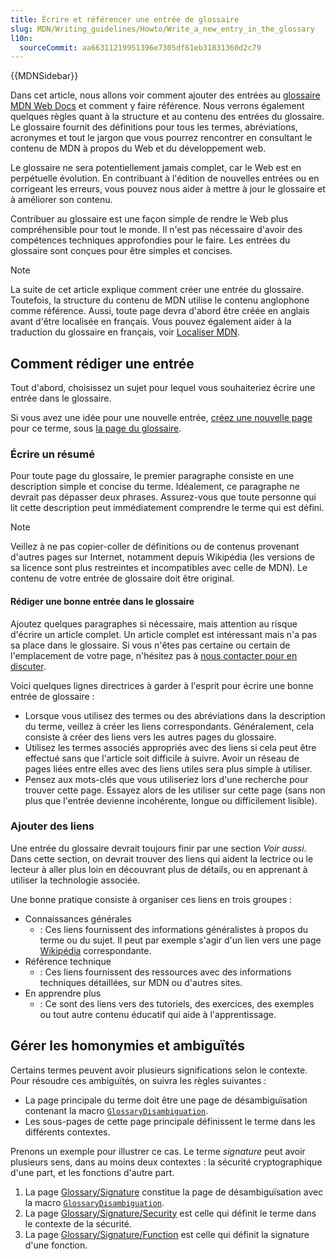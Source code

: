 ```yaml
---
title: Écrire et référencer une entrée de glossaire
slug: MDN/Writing_guidelines/Howto/Write_a_new_entry_in_the_glossary
l10n:
  sourceCommit: aa66311219951396e7305df61eb31831360d2c79
---
```


{{MDNSidebar}}

Dans cet article, nous allons voir comment ajouter des entrées au [glossaire MDN Web Docs](/fr/docs/Glossary) et comment y faire référence. Nous verrons également quelques règles quant à la structure et au contenu des entrées du glossaire. Le glossaire fournit des définitions pour tous les termes, abréviations, acronymes et tout le jargon que vous pourrez rencontrer en consultant le contenu de MDN à propos du Web et du développement web.

Le glossaire ne sera potentiellement jamais complet, car le Web est en perpétuelle évolution. En contribuant à l'édition de nouvelles entrées ou en corrigeant les erreurs, vous pouvez nous aider à mettre à jour le glossaire et à améliorer son contenu.

Contribuer au glossaire est une façon simple de rendre le Web plus compréhensible pour tout le monde. Il n'est pas nécessaire d'avoir des compétences techniques approfondies pour le faire. Les entrées du glossaire sont conçues pour être simples et concises.

> [!NOTE]
> La suite de cet article explique comment créer une entrée du glossaire. Toutefois, la structure du contenu de MDN utilise le contenu anglophone comme référence. Aussi, toute page devra d'abord être créée en anglais avant d'être localisée en français. Vous pouvez également aider à la traduction du glossaire en français, voir [Localiser MDN](/fr/docs/MDN/Community/Contributing/Translated_content).

## Comment rédiger une entrée

Tout d'abord, choisissez un sujet pour lequel vous souhaiteriez écrire une entrée dans le glossaire.

Si vous avez une idée pour une nouvelle entrée, [créez une nouvelle page](https://github.com/mdn/content#adding-a-new-document) pour ce terme, sous [la page du glossaire](https://github.com/mdn/content/tree/main/files/en-us/glossary).

### Écrire un résumé

Pour toute page du glossaire, le premier paragraphe consiste en une description simple et concise du terme. Idéalement, ce paragraphe ne devrait pas dépasser deux phrases. Assurez-vous que toute personne qui lit cette description peut immédiatement comprendre le terme qui est défini.

> [!NOTE]
> Veillez à ne pas copier-coller de définitions ou de contenus provenant d'autres pages sur Internet, notamment depuis Wikipédia (les versions de sa licence sont plus restreintes et incompatibles avec celle de MDN). Le contenu de votre entrée de glossaire doit être original.

#### Rédiger une bonne entrée dans le glossaire

Ajoutez quelques paragraphes si nécessaire, mais attention au risque d'écrire un article complet. Un article complet est intéressant mais n'a pas sa place dans le glossaire. Si vous n'êtes pas certaine ou certain de l'emplacement de votre page, n'hésitez pas à [nous contacter pour en discuter](/fr/docs/MDN/Community/Discussions).

Voici quelques lignes directrices à garder à l'esprit pour écrire une bonne entrée de glossaire&nbsp;:

- Lorsque vous utilisez des termes ou des abréviations dans la description du terme, veillez à créer les liens correspondants. Généralement, cela consiste à créer des liens vers les autres pages du glossaire.
- Utilisez les termes associés appropriés avec des liens si cela peut être effectué sans que l'article soit difficile à suivre. Avoir un réseau de pages liées entre elles avec des liens utiles sera plus simple à utiliser.
- Pensez aux mots-clés que vous utiliseriez lors d'une recherche pour trouver cette page. Essayez alors de les utiliser sur cette page (sans non plus que l'entrée devienne incohérente, longue ou difficilement lisible).

### Ajouter des liens

Une entrée du glossaire devrait toujours finir par une section _Voir aussi_. Dans cette section, on devrait trouver des liens qui aident la lectrice ou le lecteur à aller plus loin en découvrant plus de détails, ou en apprenant à utiliser la technologie associée.

Une bonne pratique consiste à organiser ces liens en trois groupes&nbsp;:

- Connaissances générales
  - : Ces liens fournissent des informations généralistes à propos du terme ou du sujet. Il peut par exemple s'agir d'un lien vers une page [Wikipédia](https://fr.wikipedia.org/) correspondante.
- Référence technique
  - : Ces liens fournissent des ressources avec des informations techniques détaillées, sur MDN ou d'autres sites.
- En apprendre plus
  - : Ce sont des liens vers des tutoriels, des exercices, des exemples ou tout autre contenu éducatif qui aide à l'apprentissage.

## Gérer les homonymies et ambiguïtés

Certains termes peuvent avoir plusieurs significations selon le contexte. Pour résoudre ces ambiguïtés, on suivra les règles suivantes&nbsp;:

- La page principale du terme doit être une page de désambiguïsation contenant la macro [`GlossaryDisambiguation`](https://github.com/mdn/yari/blob/main/kumascript/macros/GlossaryDisambiguation.ejs).
- Les sous-pages de cette page principale définissent le terme dans les différents contextes.

Prenons un exemple pour illustrer ce cas. Le terme _signature_ peut avoir plusieurs sens, dans au moins deux contextes&nbsp;: la sécurité cryptographique d'une part, et les fonctions d'autre part.

1. La page [Glossary/Signature](/fr/docs/Glossary/Signature) constitue la page de désambiguïsation avec la macro [`GlossaryDisambiguation`](https://github.com/mdn/yari/blob/main/kumascript/macros/GlossaryDisambiguation.ejs).
2. La page [Glossary/Signature/Security](/fr/docs/Glossary/Signature/Security) est celle qui définit le terme dans le contexte de la sécurité.
3. La page [Glossary/Signature/Function](/fr/docs/Glossary/Signature/Function) est celle qui définit la signature d'une fonction.
